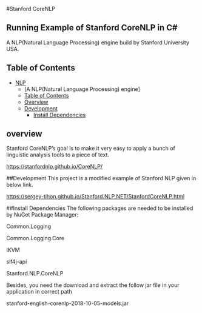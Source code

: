 
#Stanford CoreNLP

## Running Example of Stanford CoreNLP in C#

A NLP(Natural Language Processing) engine build by Stanford University USA.


## Table of Contents
- [NLP](#NLP)
    - [A NLP(Natural Language Processing) engine]
    - [Table of Contents](#table-of-contents)
    - [Overview](#overview)
    - [Development](#development)
        - [Install Dependencies](#install-dependencies)



## overview
Stanford CoreNLP’s goal is to make it very easy to apply a bunch of linguistic analysis tools to a piece of text.

https://stanfordnlp.github.io/CoreNLP/

##Development
This project is a modified example of Stanford NLP given in below link.

https://sergey-tihon.github.io/Stanford.NLP.NET/StanfordCoreNLP.html

##Install Dependencies
The following packages are needed to be installed by NuGet Package Manager:

Common.Logging

Common.Logging.Core

IKVM

slf4j-api

Stanford.NLP.CoreNLP

Besides, you need the download and extract the follow jar file in your application in correct path

stanford-english-corenlp-2018-10-05-models.jar
